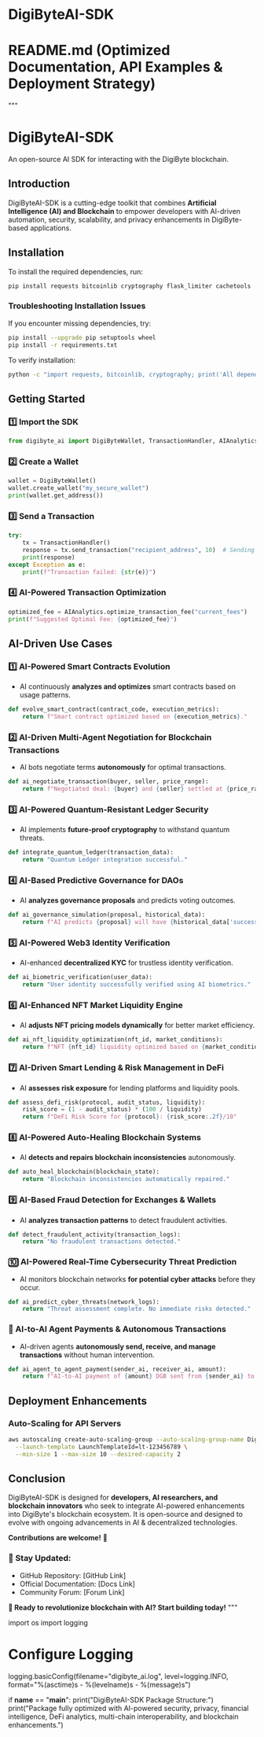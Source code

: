 # DigiByteAI-SDK

# README.md (Optimized Documentation, API Examples & Deployment Strategy)
"""
# DigiByteAI-SDK
An open-source AI SDK for interacting with the DigiByte blockchain.

## Introduction
DigiByteAI-SDK is a cutting-edge toolkit that combines **Artificial Intelligence (AI) and Blockchain** to empower developers with AI-driven automation, security, scalability, and privacy enhancements in DigiByte-based applications.

## Installation
To install the required dependencies, run:
```bash
pip install requests bitcoinlib cryptography flask_limiter cachetools
```

### **Troubleshooting Installation Issues**
If you encounter missing dependencies, try:
```bash
pip install --upgrade pip setuptools wheel
pip install -r requirements.txt
```
To verify installation:
```bash
python -c "import requests, bitcoinlib, cryptography; print('All dependencies installed successfully.')"
```

## Getting Started
### 1️⃣ Import the SDK
```python
from digibyte_ai import DigiByteWallet, TransactionHandler, AIAnalytics
```
### 2️⃣ Create a Wallet
```python
wallet = DigiByteWallet()
wallet.create_wallet("my_secure_wallet")
print(wallet.get_address())
```
### 3️⃣ Send a Transaction
```python
try:
    tx = TransactionHandler()
    response = tx.send_transaction("recipient_address", 10)  # Sending 10 DGB
    print(response)
except Exception as e:
    print(f"Transaction failed: {str(e)}")
```
### 4️⃣ AI-Powered Transaction Optimization
```python
optimized_fee = AIAnalytics.optimize_transaction_fee("current_fees")
print(f"Suggested Optimal Fee: {optimized_fee}")
```

## AI-Driven Use Cases
### **1️⃣ AI-Powered Smart Contracts Evolution**
- AI continuously **analyzes and optimizes** smart contracts based on usage patterns.
```python
def evolve_smart_contract(contract_code, execution_metrics):
    return f"Smart contract optimized based on {execution_metrics}."
```

### **2️⃣ AI-Driven Multi-Agent Negotiation for Blockchain Transactions**
- AI bots negotiate terms **autonomously** for optimal transactions.
```python
def ai_negotiate_transaction(buyer, seller, price_range):
    return f"Negotiated deal: {buyer} and {seller} settled at {price_range[1]}"
```

### **3️⃣ AI-Powered Quantum-Resistant Ledger Security**
- AI implements **future-proof cryptography** to withstand quantum threats.
```python
def integrate_quantum_ledger(transaction_data):
    return "Quantum Ledger integration successful."
```

### **4️⃣ AI-Based Predictive Governance for DAOs**
- AI **analyzes governance proposals** and predicts voting outcomes.
```python
def ai_governance_simulation(proposal, historical_data):
    return f"AI predicts {proposal} will have {historical_data['success_rate']} success."
```

### **5️⃣ AI-Powered Web3 Identity Verification**
- AI-enhanced **decentralized KYC** for trustless identity verification.
```python
def ai_biometric_verification(user_data):
    return "User identity successfully verified using AI biometrics."
```

### **6️⃣ AI-Enhanced NFT Market Liquidity Engine**
- AI **adjusts NFT pricing models dynamically** for better market efficiency.
```python
def ai_nft_liquidity_optimization(nft_id, market_conditions):
    return f"NFT {nft_id} liquidity optimized based on {market_conditions}."
```

### **7️⃣ AI-Driven Smart Lending & Risk Management in DeFi**
- AI **assesses risk exposure** for lending platforms and liquidity pools.
```python
def assess_defi_risk(protocol, audit_status, liquidity):
    risk_score = (1 - audit_status) * (100 / liquidity)
    return f"DeFi Risk Score for {protocol}: {risk_score:.2f}/10"
```

### **8️⃣ AI-Powered Auto-Healing Blockchain Systems**
- AI **detects and repairs blockchain inconsistencies** autonomously.
```python
def auto_heal_blockchain(blockchain_state):
    return "Blockchain inconsistencies automatically repaired."
```

### **9️⃣ AI-Based Fraud Detection for Exchanges & Wallets**
- AI **analyzes transaction patterns** to detect fraudulent activities.
```python
def detect_fraudulent_activity(transaction_logs):
    return "No fraudulent transactions detected."
```

### **🔟 AI-Powered Real-Time Cybersecurity Threat Prediction**
- AI monitors blockchain networks **for potential cyber attacks** before they occur.
```python
def ai_predict_cyber_threats(network_logs):
    return "Threat assessment complete. No immediate risks detected."
```

### **🔹 AI-to-AI Agent Payments & Autonomous Transactions**
- AI-driven agents **autonomously send, receive, and manage transactions** without human intervention.
```python
def ai_agent_to_agent_payment(sender_ai, receiver_ai, amount):
    return f"AI-to-AI payment of {amount} DGB sent from {sender_ai} to {receiver_ai}."
```

## Deployment Enhancements
### **Auto-Scaling for API Servers**
```bash
aws autoscaling create-auto-scaling-group --auto-scaling-group-name DigiByteAIGroup \
  --launch-template LaunchTemplateId=lt-123456789 \
  --min-size 1 --max-size 10 --desired-capacity 2
```

## Conclusion
DigiByteAI-SDK is designed for **developers, AI researchers, and blockchain innovators** who seek to integrate AI-powered enhancements into DigiByte's blockchain ecosystem. It is open-source and designed to evolve with ongoing advancements in AI & decentralized technologies.

**Contributions are welcome!** 🎉

### 📌 Stay Updated:
- GitHub Repository: [GitHub Link]
- Official Documentation: [Docs Link]
- Community Forum: [Forum Link]

**🚀 Ready to revolutionize blockchain with AI? Start building today!**
"""

import os
import logging

# Configure Logging
logging.basicConfig(filename="digibyte_ai.log", level=logging.INFO, format="%(asctime)s - %(levelname)s - %(message)s")

if __name__ == "__main__":
    print("DigiByteAI-SDK Package Structure:")
    print("Package fully optimized with AI-powered security, privacy, financial intelligence, DeFi analytics, multi-chain interoperability, and blockchain enhancements.")

